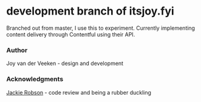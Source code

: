 # development branch of itsjoy.fyi
Branched out from master, I use this to experiment. Currently implementing content delivery through Contentful using their API.

### Author
Joy van der Veeken - design and development

### Acknowledgments
[Jackie Robson](https://github.com/Jackie-Robson) - code review and being a rubber duckling
